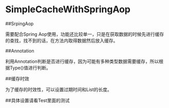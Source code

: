 # SimpleCacheWithSpringAop

##SrpingAop

需要配合Spring Aop使用，功能还比较单一，只是在获取数据的时候先进行缓存的查找，找不到的话，在方法内取得数据然后放入缓存。

##Annotation

利用Annotation判断是否进行缓存，因为可能有多种类型数据需要缓存，所以根据Type()值进行判断。

##缓存时效

为了缓存的时效性，可以设置过期时间和List的长度。

##具体设置请看Test里面的测试
